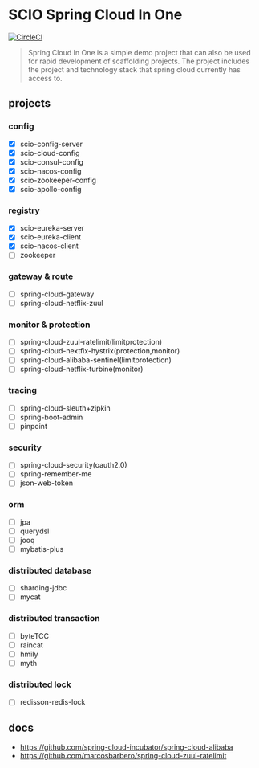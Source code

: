 # SCIO Spring Cloud In One
[![CircleCI](https://circleci.com/gh/rench/scio.svg?style=svg)](https://circleci.com/gh/rench/scio)
> Spring Cloud In One is a simple demo project that can also be used for rapid development of scaffolding projects. The project includes the project and technology stack that spring cloud currently has access to.

## projects
### config
- [x] scio-config-server
- [x] scio-cloud-config
- [x] scio-consul-config
- [x] scio-nacos-config
- [x] scio-zookeeper-config
- [x] scio-apollo-config

### registry
- [x] scio-eureka-server
- [x] scio-eureka-client
- [x] scio-nacos-client
- [ ] zookeeper

### gateway & route
- [ ] spring-cloud-gateway
- [ ] spring-cloud-netflix-zuul

### monitor & protection
- [ ] spring-cloud-zuul-ratelimit(limitprotection)
- [ ] spring-cloud-nextfix-hystrix(protection,monitor)
- [ ] spring-cloud-alibaba-sentinel(limitprotection)
- [ ] spring-cloud-netflix-turbine(monitor)

### tracing
- [ ] spring-cloud-sleuth+zipkin
- [ ] spring-boot-admin
- [ ] pinpoint

### security
- [ ] spring-cloud-security(oauth2.0)
- [ ] spring-remember-me
- [ ] json-web-token

### orm
- [ ] jpa
- [ ] querydsl
- [ ] jooq
- [ ] mybatis-plus

### distributed database
- [ ] sharding-jdbc
- [ ] mycat

### distributed transaction
- [ ] byteTCC
- [ ] raincat
- [ ] hmily
- [ ] myth

### distributed lock
- [ ] redisson-redis-lock





## docs

- https://github.com/spring-cloud-incubator/spring-cloud-alibaba
- https://github.com/marcosbarbero/spring-cloud-zuul-ratelimit